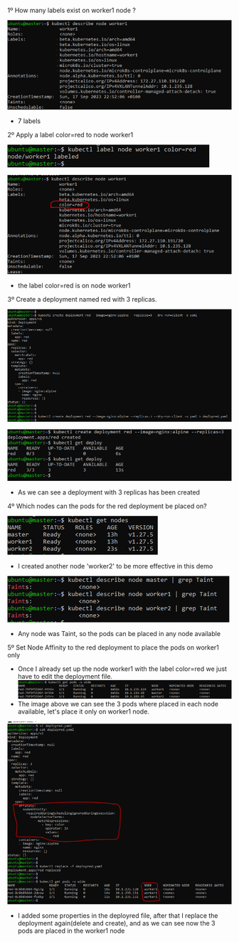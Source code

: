 1º How many labels exist on worker1 node ?

![Alt Text](/00-images/Scheduling/affinity.PNG)
- 7 labels

2º Apply a label color=red to node worker1

![Alt Text](/00-images/Scheduling/affinity1.PNG)

![Alt Text](/00-images/Scheduling/affinity2.PNG)
- the label color=red is on node worker1

3º Create a deployment named red with 3 replicas.

![Alt Text](/00-images/Scheduling/affinity3.PNG)

![Alt Text](/00-images/Scheduling/affinity5.PNG)
- As we can see a deployment with 3 replicas has been created

4º Which nodes can the pods for the red deployment be placed on?

![Alt Text](/00-images/Scheduling/affinity4.PNG)
- I created another node 'worker2' to be more effective in this demo

![Alt Text](/00-images/Scheduling/affinity6.PNG)
- Any node was Taint, so the pods can be placed in any node available

5º Set Node Affinity to the red deployment to place the pods on worker1 only

- Once I already set up the node worker1 with the label color=red we just have to edit the deployment file.
![Alt Text](/00-images/Scheduling/affinity7.PNG)
- The image above we can see the 3 pods where placed in each node available, let's place it only on worker1 node.

![Alt Text](/00-images/Scheduling/affinity8.PNG)
- I added some properties in the deployred file, after that I replace the deployment again(delete and create), and as we can see now the 3 pods are placed in the worker1 node



